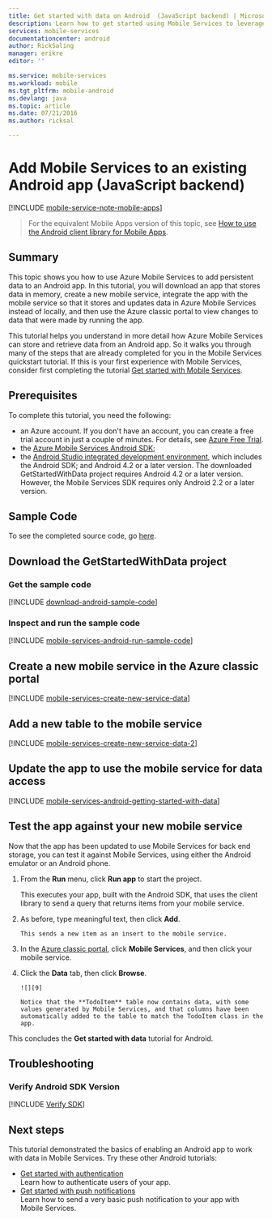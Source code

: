 ```yaml
---
title: Get started with data on Android  (JavaScript backend) | Microsoft Azure
description: Learn how to get started using Mobile Services to leverage data in your Android app  (JavaScript backend).
services: mobile-services
documentationcenter: android
author: RickSaling
manager: erikre
editor: ''

ms.service: mobile-services
ms.workload: mobile
ms.tgt_pltfrm: mobile-android
ms.devlang: java
ms.topic: article
ms.date: 07/21/2016
ms.author: ricksal

---
```

# Add Mobile Services to an existing Android app (JavaScript backend)
[!INCLUDE [mobile-service-note-mobile-apps](../../includes/mobile-services-note-mobile-apps.md)]

> For the equivalent Mobile Apps version of this topic, see [How to use the Android client library for Mobile Apps](../app-service-mobile/app-service-mobile-android-how-to-use-client-library.md).
> 
> 

## Summary
This topic shows you how to use Azure Mobile Services to add persistent data to an Android app. In this tutorial, you will download an app that stores data in memory, create a new mobile service, integrate the app with the mobile service so that it stores and updates data in Azure Mobile Services instead of locally, and then use the Azure classic portal to view changes to data that were made by running the app.

This tutorial helps you understand in more detail how Azure Mobile Services can store and retrieve data from an Android app. So it walks you through many of the steps that are already completed for you in the Mobile Services quickstart tutorial. If this is your first experience with Mobile Services, consider first completing the tutorial [Get started with Mobile Services](mobile-services-android-get-started.md).

## Prerequisites
To complete this tutorial, you need the following:

* an Azure account. If you don't have an account, you can create a free trial account in just a couple of minutes. For details, see [Azure Free Trial](http://azure.microsoft.com/pricing/free-trial/?WT.mc_id=AED8DE357).
* the [Azure Mobile Services Android SDK](http://aka.ms/Iajk6q);
* the [Android Studio integrated development environment](https://developer.android.com/sdk/index.html), which includes the Android SDK; and Android 4.2 or a later version. The downloaded GetStartedWithData project requires Android 4.2 or a later version. However, the Mobile Services SDK requires only Android 2.2 or a later version.

## Sample Code
To see the completed source code, go [here](https://github.com/Azure/mobile-services-samples/tree/master/GettingStartedWithData/AndroidStudio).

## Download the GetStartedWithData project
### Get the sample code
[!INCLUDE [download-android-sample-code](../../includes/download-android-sample-code.md)]

### Inspect and run the sample code
[!INCLUDE [mobile-services-android-run-sample-code](../../includes/mobile-services-android-run-sample-code.md)]

## Create a new mobile service in the Azure classic portal
[!INCLUDE [mobile-services-create-new-service-data](../../includes/mobile-services-create-new-service-data.md)]

## Add a new table to the mobile service
[!INCLUDE [mobile-services-create-new-service-data-2](../../includes/mobile-services-create-new-service-data-2.md)]

## Update the app to use the mobile service for data access
[!INCLUDE [mobile-services-android-getting-started-with-data](../../includes/mobile-services-android-getting-started-with-data.md)]

## Test the app against your new mobile service
Now that the app has been updated to use Mobile Services for back end storage, you can test it against Mobile Services, using either the Android emulator or an Android phone.

1. From the **Run** menu, click **Run app** to start the project.
   
    This executes your app, built with the Android SDK, that uses the client library to send a query that returns items from your mobile service.
2. As before, type meaningful text, then click **Add**.
   
       This sends a new item as an insert to the mobile service.
3. In the [Azure classic portal](https://manage.windowsazure.com/), click **Mobile Services**, and then click your mobile service.
4. Click the **Data** tab, then click **Browse**.
   
       ![][9]
   
       Notice that the **TodoItem** table now contains data, with some values generated by Mobile Services, and that columns have been automatically added to the table to match the TodoItem class in the app.

This concludes the **Get started with data** tutorial for Android.

## Troubleshooting
### Verify Android SDK Version
[!INCLUDE [Verify SDK](../../includes/mobile-services-verify-android-sdk-version.md)]

## Next steps
This tutorial demonstrated the basics of enabling an Android app to work with data in Mobile Services. Try these other Android tutorials:

* [Get started with authentication](mobile-services-android-get-started-users.md)
    <br/>Learn how to authenticate users of your app.
* [Get started with push notifications](mobile-services-javascript-backend-android-get-started-push.md)
  <br/>Learn how to send a very basic push notification to your app with Mobile Services.

<!-- Anchors. -->
[Download the Android app project]: #download-app
[Create the mobile service]: #create-service
[Add a data table for storage]: #add-table
[Update the app to use Mobile Services]: #update-app
[Test the app against Mobile Services]: #test-app
[Next Steps]:#next-steps

<!-- Images. -->
[8]: ./media/mobile-services-android-get-started-data/mobile-dashboard-tab.png
[9]: ./media/mobile-services-android-get-started-data/mobile-todoitem-data-browse.png
[12]: ./media/mobile-services-android-get-started-data/mobile-eclipse-project.png
[13]: ./media/mobile-services-android-get-started-data/mobile-quickstart-startup-android.png
[14]: ./media/mobile-services-android-get-started-data/mobile-services-import-android-workspace.png
[15]: ./media/mobile-services-android-get-started-data/mobile-services-import-android-project.png


<!-- URLs. -->

[Azure classic portal]: https://manage.windowsazure.com/
[Azure Mobile Services Android SDK]: http://aka.ms/Iajk6q
[GitHub]:  http://go.microsoft.com/fwlink/p/?LinkID=282122
[Android SDK]: https://go.microsoft.com/fwLink/p/?LinkID=280125
